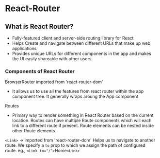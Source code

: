 # React-Router

## What is React Router?

- Fully-featured client and server-side routing library for React
- Helps Create and navigate between different URLs that make up web applications
- Provides unique URLs for different components in the app and makes the UI easily shareable with other users.

### Components of React Router

BrowserRouter imported from 'react-router-dom'

- It allows us to use all the features from react router within the app component tree. It generally wraps aroung the App component.

Routes

- Primary way to render something in React Router based on the current location. Routes can have multiple Route components which will each link to a different route if present. Route elements can be nested inside other Route elements.

`<Link>` -> imported from 'react-router-dom'
Helps us to navigate to another route. We specify a `to` prop to which we assign the path of configured route.
eg., `<Link to="/">`Home`<Link>`
